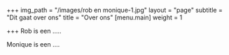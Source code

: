 +++
img_path = "/images/rob en monique-1.jpg"
layout = "page"
subtitle = "Dit gaat over ons"
title = "Over ons"
[menu.main]
weight = 1

+++
Rob is een .....

Monique is een .... 